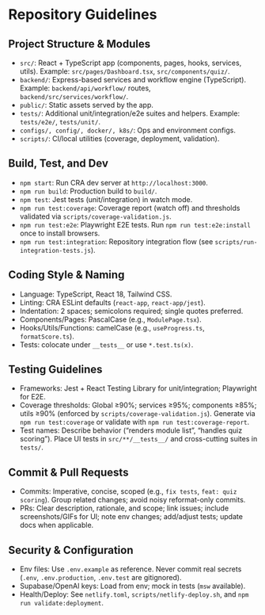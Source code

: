 # Repository Guidelines

## Project Structure & Modules
- `src/`: React + TypeScript app (components, pages, hooks, services, utils). Example: `src/pages/Dashboard.tsx`, `src/components/quiz/`.
- `backend/`: Express-based services and workflow engine (TypeScript). Example: `backend/api/workflow/` routes, `backend/src/services/workflow/`.
- `public/`: Static assets served by the app.
- `tests/`: Additional unit/integration/e2e suites and helpers. Example: `tests/e2e/`, `tests/unit/`.
- `configs/, config/, docker/, k8s/`: Ops and environment configs.
- `scripts/`: CI/local utilities (coverage, deployment, validation).

## Build, Test, and Dev
- `npm start`: Run CRA dev server at `http://localhost:3000`.
- `npm run build`: Production build to `build/`.
- `npm test`: Jest tests (unit/integration) in watch mode.
- `npm run test:coverage`: Coverage report (watch off) and thresholds validated via `scripts/coverage-validation.js`.
- `npm run test:e2e`: Playwright E2E tests. Run `npm run test:e2e:install` once to install browsers.
- `npm run test:integration`: Repository integration flow (see `scripts/run-integration-tests.js`).

## Coding Style & Naming
- Language: TypeScript, React 18, Tailwind CSS.
- Linting: CRA ESLint defaults (`react-app`, `react-app/jest`).
- Indentation: 2 spaces; semicolons required; single quotes preferred.
- Components/Pages: PascalCase (e.g., `ModulePage.tsx`).
- Hooks/Utils/Functions: camelCase (e.g., `useProgress.ts`, `formatScore.ts`).
- Tests: colocate under `__tests__` or use `*.test.ts(x)`.

## Testing Guidelines
- Frameworks: Jest + React Testing Library for unit/integration; Playwright for E2E.
- Coverage thresholds: Global ≥90%; services ≥95%; components ≥85%; utils ≥90% (enforced by `scripts/coverage-validation.js`). Generate via `npm run test:coverage` or validate with `npm run test:coverage-report`.
- Test names: Describe behavior (“renders module list”, “handles quiz scoring”). Place UI tests in `src/**/__tests__/` and cross-cutting suites in `tests/`.

## Commit & Pull Requests
- Commits: Imperative, concise, scoped (e.g., `fix tests`, `feat: quiz scoring`). Group related changes; avoid noisy reformat-only commits.
- PRs: Clear description, rationale, and scope; link issues; include screenshots/GIFs for UI; note env changes; add/adjust tests; update docs when applicable.

## Security & Configuration
- Env files: Use `.env.example` as reference. Never commit real secrets (`.env`, `.env.production`, `.env.test` are gitignored).
- Supabase/OpenAI keys: Load from env; mock in tests (`msw` available).
- Health/Deploy: See `netlify.toml`, `scripts/netlify-deploy.sh`, and `npm run validate:deployment`.
